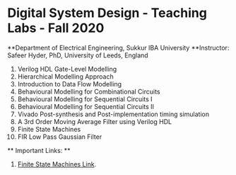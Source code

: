 # Digital System Design - Teaching Labs - Fall 2020 

**Department of Electrical Engineering, Sukkur IBA University
**Instructor: Safeer Hyder, PhD, University of Leeds, England


1. Verilog HDL Gate-Level Modelling
2. Hierarchical Modelling Approach
3. Introduction to Data Flow Modelling
4. Behavioural Modelling for Combinational Circuits
5. Behavioural Modelling for Sequential Circuits I
6. Behavioural Modelling for Sequential Circuits II
7. Vivado Post-synthesis and Post-implementation timing simulation
8. A 3rd Order Moving Average Filter using Verilog HDL
9. Finite State Machines
10. FIR Low Pass Gaussian Filter 


** Important Links: **

1. [Finite State Machines Link](https://verilogguide.readthedocs.io/en/latest/verilog/fsm.html).

